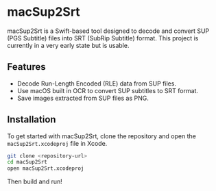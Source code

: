 # macSup2Srt

macSup2Srt is a Swift-based tool designed to decode and convert SUP (PGS Subtitle) files into SRT (SubRip Subtitle) format. This project is currently in a very early state but is usable.

## Features

- Decode Run-Length Encoded (RLE) data from SUP files.
- Use macOS built in OCR to convert SUP subtitles to SRT format.
- Save images extracted from SUP files as PNG.


## Installation

To get started with macSup2Srt, clone the repository and open the `macSup2Srt.xcodeproj` file in Xcode.

``` bash
git clone <repository-url>
cd macSup2Srt
open macSup2Srt.xcodeproj
```

Then build and run!
